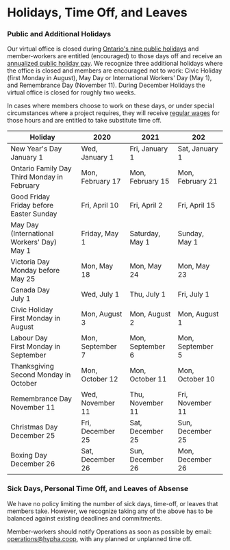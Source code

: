 # Holidays, Time Off, and Leaves

### Public and Additional Holidays

Our virtual office is closed during [Ontario's nine public holidays](https://www.ontario.ca/document/your-guide-employment-standards-act-0/public-holidays) 
and member-workers are entitled (encouraged) to those days off and receive an [annualized public holiday pay](finance.md#public-holiday-pay). 
We recognize three additional holidays where the office is closed and members are encouraged not to work: 
Civic Holiday (first Monday in August), May Day or International Workers' Day (May 1), and Remembrance Day (November 11). 
During December Holidays the virtual office is closed for roughly two weeks. 

In cases where members choose to work on these days, or under special circumstances where a project requires, 
they will receive [regular wages](/finance.md#public-holiday-pay) for those hours and are entitled to take substitute time off. 

| **Holiday**                                      | **2020**          | **2021**          | **202**         |
|--------------------------------------------------|-------------------|-------------------|------------------|
| New Year's Day<br />January 1                    | Wed, January 1    | Fri, January 1    | Sat, January 1   |
| Ontario Family Day<br />Third Monday in February | Mon, February 17  | Mon, February 15  | Mon, February 21 |
| Good Friday<br />Friday before Easter Sunday     | Fri, April 10     | Fri, April 2      | Fri, April 15    |
| May Day (International Workers' Day)<br />May 1  | Friday, May 1     | Saturday, May 1   | Sunday, May 1    |
| Victoria Day<br />Monday before May 25           | Mon, May 18       | Mon, May 24       | Mon, May 23      |
| Canada Day<br />July 1                           | Wed, July 1       | Thu, July 1       | Fri, July 1      |
| Civic Holiday<br />First Monday in August        | Mon, August 3     | Mon, August 2     | Mon, August 1    |
| Labour Day<br />First Monday in September        | Mon, September 7  | Mon, September 6  | Mon, September 5 |
| Thanksgiving<br />Second Monday in October       | Mon, October 12   | Mon, October 11   | Mon, October 10  |
| Remembrance Day<br />November 11                 | Wed, November 11  | Thu, November 11  | Fri, November 11 |
| Christmas Day<br />December 25                   | Fri, December 25  | Sat, December 25  | Sun, December 25 |
| Boxing Day<br />December 26                      | Sat, December 26  | Sun, December 26  | Mon, December 26 |

### Sick Days, Personal Time Off, and Leaves of Absense
  
We have no policy limiting the number of sick days, time-off, or leaves that members take.
However, we recognize taking any of the above has to be balanced against existing deadlines and commitments.

Member-workers should notify Operations as soon as possible by email: [operations@hypha.coop](mailto:operations@hypha.coop), 
with any planned or unplanned time off.
